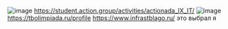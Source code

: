 ![image](https://github.com/ruslanproooo/Kolcov-Ruslan-Algoritm/assets/144116019/f409ac50-fd82-4fc7-bdd7-bcc1d20af4af)
https://student.action.group/activities/actionada_IX_IT/
![image](https://github.com/ruslanproooo/Kolcov-Ruslan-Algoritm/assets/144116019/cbea7d16-feb5-49ff-af3f-57073eef72df)
https://tbolimpiada.ru/profile
https://www.infrastblago.ru/ это выбрал я
